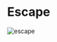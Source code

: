 # Escape

![escape](https://user-images.githubusercontent.com/15848741/50733520-7664b480-11a8-11e9-9ed8-1aa40f489711.jpg)
